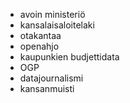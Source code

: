 - avoin ministeriö
- kansalaisaloitelaki
- otakantaa
- openahjo
- kaupunkien budjettidata
- OGP
- datajournalismi
- kansanmuisti


